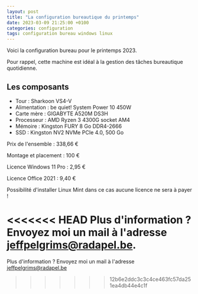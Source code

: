 ```yaml
---
layout: post
title: "La configuration bureautique du printemps"
date: 2023-03-09 21:25:00 +0100
categories: configuration
tags: configuration bureau windows linux
---
```


Voici la configuration bureau pour le printemps 2023.

Pour rappel, cette machine est idéal à la gestion des tâches bureautique quotidienne.

## Les composants

- Tour : Sharkoon VS4-V
- Alimentation : be quiet! System Power 10 450W
- Carte mère : GIGABYTE A520M DS3H
- Processeur : AMD Ryzen 3 4300G socket AM4
- Mémoire : Kingston FURY 8 Go DDR4-2666
- SSD : Kingston NV2 NVMe PCIe 4.0, 500 Go

Prix de l'ensemble : 338,66 €

Montage et placement : 100 €

Licence Windows 11 Pro : 2,95 €

Licence Office 2021 : 9,40 €

Possibilité d'installer Linux Mint dans ce cas aucune licence ne sera à payer !

<<<<<<< HEAD
Plus d'information ? Envoyez moi un mail à l'adresse jeffpelgrims@radapel.be.
=======
Plus d'information ? Envoyez moi un mail à l'adresse <jeffpelgrims@radapel.be>
>>>>>>> 12b6e2ddc3c3c4ce463fc57da251ea4db44e4c1f
